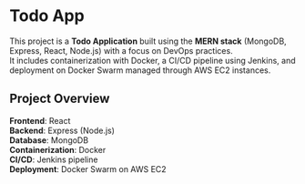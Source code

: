# Todo App

This project is a **Todo Application** built using the **MERN stack** (MongoDB, Express, React, Node.js) with a focus on DevOps practices.  
It includes containerization with Docker, a CI/CD pipeline using Jenkins, and deployment on Docker Swarm managed through AWS EC2 instances.

## Project Overview  
**Frontend**: React  
**Backend**: Express (Node.js)  
**Database**: MongoDB  
**Containerization**: Docker  
**CI/CD**: Jenkins pipeline  
**Deployment**: Docker Swarm on AWS EC2
